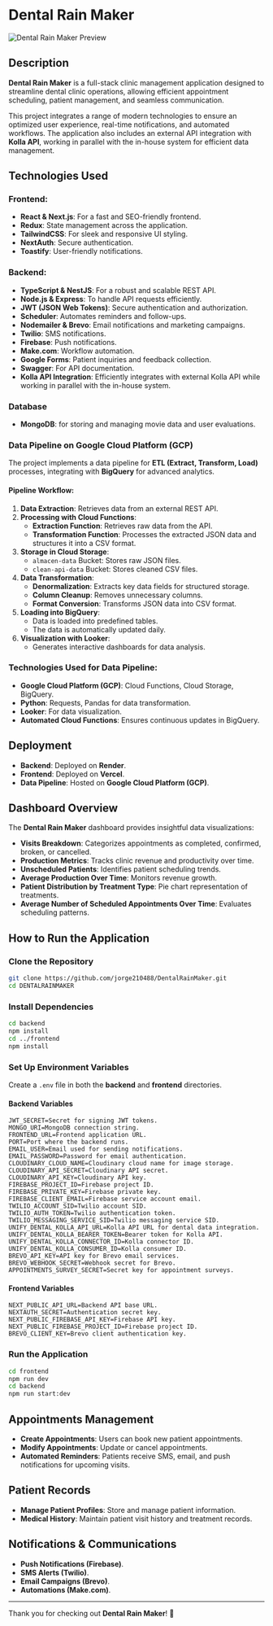 # Dental Rain Maker

![Dental Rain Maker Preview](https://yourimageurl.com/dentalrainmaker.png)

## Description

**Dental Rain Maker** is a full-stack clinic management application designed to streamline dental clinic operations, allowing efficient appointment scheduling, patient management, and seamless communication.

This project integrates a range of modern technologies to ensure an optimized user experience, real-time notifications, and automated workflows. The application also includes an external API integration with **Kolla API**, working in parallel with the in-house system for efficient data management.

## Technologies Used

### Frontend:

- **React & Next.js**: For a fast and SEO-friendly frontend.
- **Redux**: State management across the application.
- **TailwindCSS**: For sleek and responsive UI styling.
- **NextAuth**: Secure authentication.
- **Toastify**: User-friendly notifications.

### Backend:

- **TypeScript & NestJS**: For a robust and scalable REST API.
- **Node.js & Express**: To handle API requests efficiently.
- **JWT (JSON Web Tokens)**: Secure authentication and authorization.
- **Scheduler**: Automates reminders and follow-ups.
- **Nodemailer & Brevo**: Email notifications and marketing campaigns.
- **Twilio**: SMS notifications.
- **Firebase**: Push notifications.
- **Make.com**: Workflow automation.
- **Google Forms**: Patient inquiries and feedback collection.
- **Swagger**: For API documentation.
- **Kolla API Integration**: Efficiently integrates with external Kolla API while working in parallel with the in-house system.

### Database

- **MongoDB**: for storing and managing movie data and user evaluations.

### Data Pipeline on Google Cloud Platform (GCP)

The project implements a data pipeline for **ETL (Extract, Transform, Load)** processes, integrating with **BigQuery** for advanced analytics.

#### **Pipeline Workflow**:

1. **Data Extraction**: Retrieves data from an external REST API.
2. **Processing with Cloud Functions**:
   - **Extraction Function**: Retrieves raw data from the API.
   - **Transformation Function**: Processes the extracted JSON data and structures it into a CSV format.
3. **Storage in Cloud Storage**:
   - `almacen-data` Bucket: Stores raw JSON files.
   - `clean-api-data` Bucket: Stores cleaned CSV files.
4. **Data Transformation**:
   - **Denormalization**: Extracts key data fields for structured storage.
   - **Column Cleanup**: Removes unnecessary columns.
   - **Format Conversion**: Transforms JSON data into CSV format.
5. **Loading into BigQuery**:
   - Data is loaded into predefined tables.
   - The data is automatically updated daily.
6. **Visualization with Looker**:
   - Generates interactive dashboards for data analysis.

### **Technologies Used for Data Pipeline:**

- **Google Cloud Platform (GCP)**: Cloud Functions, Cloud Storage, BigQuery.
- **Python**: Requests, Pandas for data transformation.
- **Looker**: For data visualization.
- **Automated Cloud Functions**: Ensures continuous updates in BigQuery.

## Deployment

- **Backend**: Deployed on **Render**.
- **Frontend**: Deployed on **Vercel**.
- **Data Pipeline**: Hosted on **Google Cloud Platform (GCP)**.

## Dashboard Overview

The **Dental Rain Maker** dashboard provides insightful data visualizations:

- **Visits Breakdown**: Categorizes appointments as completed, confirmed, broken, or cancelled.
- **Production Metrics**: Tracks clinic revenue and productivity over time.
- **Unscheduled Patients**: Identifies patient scheduling trends.
- **Average Production Over Time**: Monitors revenue growth.
- **Patient Distribution by Treatment Type**: Pie chart representation of treatments.
- **Average Number of Scheduled Appointments Over Time**: Evaluates scheduling patterns.

## How to Run the Application

### **Clone the Repository**

```bash
git clone https://github.com/jorge210488/DentalRainMaker.git
cd DENTALRAINMAKER
```

### **Install Dependencies**

```bash
cd backend
npm install
cd ../frontend
npm install
```

### **Set Up Environment Variables**

Create a `.env` file in both the **backend** and **frontend** directories.

#### **Backend Variables**

```env
JWT_SECRET=Secret for signing JWT tokens.
MONGO_URI=MongoDB connection string.
FRONTEND_URL=Frontend application URL.
PORT=Port where the backend runs.
EMAIL_USER=Email used for sending notifications.
EMAIL_PASSWORD=Password for email authentication.
CLOUDINARY_CLOUD_NAME=Cloudinary cloud name for image storage.
CLOUDINARY_API_SECRET=Cloudinary API secret.
CLOUDINARY_API_KEY=Cloudinary API key.
FIREBASE_PROJECT_ID=Firebase project ID.
FIREBASE_PRIVATE_KEY=Firebase private key.
FIREBASE_CLIENT_EMAIL=Firebase service account email.
TWILIO_ACCOUNT_SID=Twilio account SID.
TWILIO_AUTH_TOKEN=Twilio authentication token.
TWILIO_MESSAGING_SERVICE_SID=Twilio messaging service SID.
UNIFY_DENTAL_KOLLA_API_URL=Kolla API URL for dental data integration.
UNIFY_DENTAL_KOLLA_BEARER_TOKEN=Bearer token for Kolla API.
UNIFY_DENTAL_KOLLA_CONNECTOR_ID=Kolla connector ID.
UNIFY_DENTAL_KOLLA_CONSUMER_ID=Kolla consumer ID.
BREVO_API_KEY=API key for Brevo email services.
BREVO_WEBHOOK_SECRET=Webhook secret for Brevo.
APPOINTMENTS_SURVEY_SECRET=Secret key for appointment surveys.
```

#### **Frontend Variables**

```env
NEXT_PUBLIC_API_URL=Backend API base URL.
NEXTAUTH_SECRET=Authentication secret key.
NEXT_PUBLIC_FIREBASE_API_KEY=Firebase API key.
NEXT_PUBLIC_FIREBASE_PROJECT_ID=Firebase project ID.
BREVO_CLIENT_KEY=Brevo client authentication key.
```

### **Run the Application**

```bash
cd frontend
npm run dev
cd backend
npm run start:dev
```

## Appointments Management

- **Create Appointments**: Users can book new patient appointments.
- **Modify Appointments**: Update or cancel appointments.
- **Automated Reminders**: Patients receive SMS, email, and push notifications for upcoming visits.

## Patient Records

- **Manage Patient Profiles**: Store and manage patient information.
- **Medical History**: Maintain patient visit history and treatment records.

## Notifications & Communications

- **Push Notifications (Firebase)**.
- **SMS Alerts (Twilio)**.
- **Email Campaigns (Brevo)**.
- **Automations (Make.com)**.

---

Thank you for checking out **Dental Rain Maker**! 🚀
